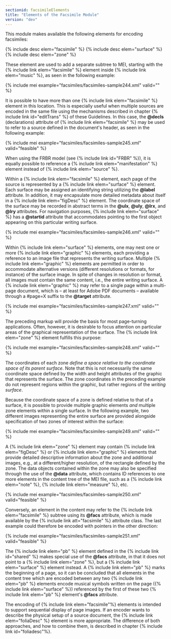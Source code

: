 ```yaml
---
sectionid: facsimileElements
title: "Elements of the Facsimile Module"
version: "dev"
---
```


This module makes available the following elements for encoding facsimiles:

{% include desc elem="facsimile" %}
{% include desc elem="surface" %}
{% include desc elem="zone" %}

These element are used to add a separate subtree to MEI, starting with the {% include link elem="facsimile" %} element inside {% include link elem="music" %}, as seen in the following example:

{% include mei example="facsimiles/facsimiles-sample244.xml" valid="" %}

It is possible to have more than one {% include link elem="facsimile" %} element in this location. This is especially useful when multiple sources are encoded in the same file using the mechanisms described in chapter {% include link id="editTrans" %} of these Guidelines. In this case, the **@decls** (declarations) attribute of {% include link elem="facsimile" %} may be used to refer to a source defined in the document's header, as seen in the following example:

{% include mei example="facsimiles/facsimiles-sample245.xml" valid="feasible" %}

When using the FRBR model (see {% include link id="FRBR" %}), it is equally possible to reference a {% include link elem="manifestation" %} element instead of {% include link elem="source" %}.

Within a {% include link elem="facsimile" %} element, each page of the source is represented by a {% include link elem="surface" %} element. Each surface may be assigned an identifying string utilizing the **@label** attribute. In addition, it may encapsulate more detailed metadata about itself in a {% include link elem="figDesc" %} element. The coordinate space of the surface may be recorded in abstract terms in the **@ulx**, **@uly**, **@lrx**, and **@lry** attributes. For navigation purposes, {% include link elem="surface" %} has a **@startid** attribute that accommodates pointing to the first object appearing on this particular writing surface.

{% include mei example="facsimiles/facsimiles-sample246.xml" valid="" %}

Within {% include link elem="surface" %} elements, one may nest one or more {% include link elem="graphic" %} elements, each providing a reference to an image file that represents the writing surface. Multiple {% include link elem="graphic" %} elements are permitted in order to accommodate alternative versions (different resolutions or formats, for instance) of the surface image. In spite of changes in resolution or format, all images must contain the same content, i.e., the entire writing surface. A {% include link elem="graphic" %} may refer to a single page within a multi-page document, which is – at least for Adobe PDF documents – available through a #page=X suffix to the **@target** attribute.

{% include mei example="facsimiles/facsimiles-sample247.xml" valid="" %}

The preceding markup will provide the basis for most page-turning applications. Often, however, it is desirable to focus attention on particular areas of the graphical representation of the surface. The {% include link elem="zone" %} element fulfills this purpose:

{% include mei example="facsimiles/facsimiles-sample248.xml" valid="" %}

The coordinates of each zone *define a space relative to the coordinate space of its parent surface*. Note that this is not necessarily the same coordinate space defined by the width and height attributes of the graphic that represents the surface. The zone coordinates in the preceding example do not represent regions within the graphic, but rather regions of the *writing surface*.

Because the coordinate space of a zone is defined relative to that of a surface, it is possible to provide multiple graphic elements *and* multiple zone elements within a single surface. In the following example, two different images representing the entire surface are provided alongside specification of two zones of interest within the surface:

{% include mei example="facsimiles/facsimiles-sample249.xml" valid="" %}

A {% include link elem="zone" %} element may contain {% include link elem="figDesc" %} or {% include link elem="graphic" %} elements that provide detailed descriptive information about the zone and additional images, e.g., at a different/higher resolution, of the rectangle defined by the zone. The data objects contained within the zone may also be specified through the use of the **@data** attribute, which contains ID references to one more elements in the content tree of the MEI file, such as a {% include link elem="note" %}, {% include link elem="measure" %}, etc.

{% include mei example="facsimiles/facsimiles-sample250.xml" valid="feasible" %}

Conversely, an element in the content may refer to the {% include link elem="facsimile" %} subtree using its **@facs** attribute, which is made available by the {% include link att="facsimile" %} attribute class. The last example could therefore be encoded with pointers in the other direction:

{% include mei example="facsimiles/facsimiles-sample251.xml" valid="feasible" %}

The {% include link elem="pb" %} element defined in the {% include link id="shared" %} makes special use of the **@facs** attribute, in that it does not point to a {% include link elem="zone" %}, but a {% include link elem="surface" %} element instead. A {% include link elem="pb" %} marks the beginning of a page, so it can be concluded that all elements in the content tree which are encoded between any two {% include link elem="pb" %} elements encode musical symbols written on the page ({% include link elem="surface" %}) referenced by the first of these two {% include link elem="pb" %} element's **@facs** attribute.

The encoding of {% include link elem="facsimile"%} elements is intended to support sequential display of page images. If an encoder wants to describe the physical setup of a source document, the {% include link elem="foliaDesc" %} element is more appropriate. The difference of both approaches, and how to combine them, is described in chapter {% include link id="foliadesc"%}. 
